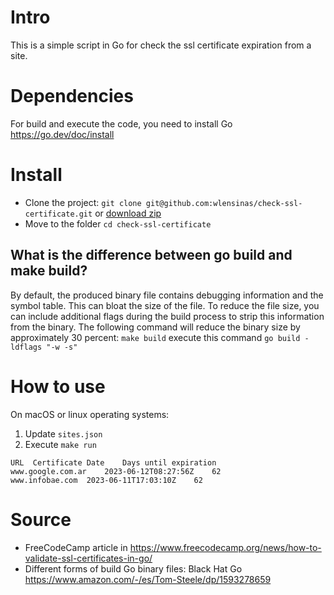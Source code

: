 # Intro

This is a simple script in Go for check the ssl certificate expiration from a site.

# Dependencies

For build and execute the code, you need to install Go https://go.dev/doc/install

# Install

- Clone the project: `git clone git@github.com:wlensinas/check-ssl-certificate.git` or [download zip](https://github.com/wlensinas/check-ssl-certificate/archive/refs/heads/master.zip)
- Move to the folder `cd check-ssl-certificate`

## What is the difference between go build and make build?

By default, the produced binary file contains debugging information and the symbol table. This can bloat the size of the file. To reduce the file size, you can include additional flags during the build process to strip this information from the binary. The following command will reduce the binary size by approximately 30 percent: `make build` execute this command `go build -ldflags "-w -s"`

# How to use

On macOS or linux operating systems:

1. Update `sites.json`
2. Execute `make run`

```
URL	 Certificate Date	 Days until expiration	
www.google.com.ar	 2023-06-12T08:27:56Z	 62	
www.infobae.com	 2023-06-11T17:03:10Z	 62	
```

# Source

* FreeCodeCamp article in https://www.freecodecamp.org/news/how-to-validate-ssl-certificates-in-go/
* Different forms of build Go binary files: Black Hat Go https://www.amazon.com/-/es/Tom-Steele/dp/1593278659